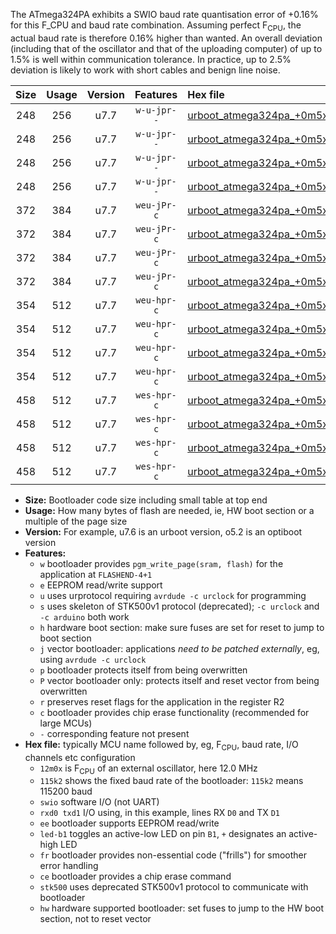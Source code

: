 The ATmega324PA exhibits a SWIO baud rate quantisation error of +0.16% for this F_CPU and baud rate combination. Assuming perfect F<sub>CPU</sub>, the actual baud rate is therefore 0.16% higher than wanted. An overall deviation (including that of the oscillator and that of the uploading computer) of up to 1.5% is well within communication tolerance. In practice, up to 2.5% deviation is likely to work with short cables and benign line noise.

|Size|Usage|Version|Features|Hex file|
|:-:|:-:|:-:|:-:|:--|
|248|256|u7.7|`w-u-jpr--`|[urboot_atmega324pa_+0m5x_++19k2_swio_rxd0_txd1_led+b0.hex](https://raw.githubusercontent.com/stefanrueger/urboot.hex/main/cores/mightycore/atmega324pa/external_oscillator/fcpu_+0m5x/br_++19k2/urboot_atmega324pa_+0m5x_++19k2_swio_rxd0_txd1_led+b0.hex)|
|248|256|u7.7|`w-u-jpr--`|[urboot_atmega324pa_+0m5x_++19k2_swio_rxd0_txd1_led+b7.hex](https://raw.githubusercontent.com/stefanrueger/urboot.hex/main/cores/mightycore/atmega324pa/external_oscillator/fcpu_+0m5x/br_++19k2/urboot_atmega324pa_+0m5x_++19k2_swio_rxd0_txd1_led+b7.hex)|
|248|256|u7.7|`w-u-jpr--`|[urboot_atmega324pa_+0m5x_++19k2_swio_rxd2_txd3_led+b0.hex](https://raw.githubusercontent.com/stefanrueger/urboot.hex/main/cores/mightycore/atmega324pa/external_oscillator/fcpu_+0m5x/br_++19k2/urboot_atmega324pa_+0m5x_++19k2_swio_rxd2_txd3_led+b0.hex)|
|248|256|u7.7|`w-u-jpr--`|[urboot_atmega324pa_+0m5x_++19k2_swio_rxd2_txd3_led+b7.hex](https://raw.githubusercontent.com/stefanrueger/urboot.hex/main/cores/mightycore/atmega324pa/external_oscillator/fcpu_+0m5x/br_++19k2/urboot_atmega324pa_+0m5x_++19k2_swio_rxd2_txd3_led+b7.hex)|
|372|384|u7.7|`weu-jPr-c`|[urboot_atmega324pa_+0m5x_++19k2_swio_rxd0_txd1_ee_led+b0_fr_ce.hex](https://raw.githubusercontent.com/stefanrueger/urboot.hex/main/cores/mightycore/atmega324pa/external_oscillator/fcpu_+0m5x/br_++19k2/urboot_atmega324pa_+0m5x_++19k2_swio_rxd0_txd1_ee_led+b0_fr_ce.hex)|
|372|384|u7.7|`weu-jPr-c`|[urboot_atmega324pa_+0m5x_++19k2_swio_rxd0_txd1_ee_led+b7_fr_ce.hex](https://raw.githubusercontent.com/stefanrueger/urboot.hex/main/cores/mightycore/atmega324pa/external_oscillator/fcpu_+0m5x/br_++19k2/urboot_atmega324pa_+0m5x_++19k2_swio_rxd0_txd1_ee_led+b7_fr_ce.hex)|
|372|384|u7.7|`weu-jPr-c`|[urboot_atmega324pa_+0m5x_++19k2_swio_rxd2_txd3_ee_led+b0_fr_ce.hex](https://raw.githubusercontent.com/stefanrueger/urboot.hex/main/cores/mightycore/atmega324pa/external_oscillator/fcpu_+0m5x/br_++19k2/urboot_atmega324pa_+0m5x_++19k2_swio_rxd2_txd3_ee_led+b0_fr_ce.hex)|
|372|384|u7.7|`weu-jPr-c`|[urboot_atmega324pa_+0m5x_++19k2_swio_rxd2_txd3_ee_led+b7_fr_ce.hex](https://raw.githubusercontent.com/stefanrueger/urboot.hex/main/cores/mightycore/atmega324pa/external_oscillator/fcpu_+0m5x/br_++19k2/urboot_atmega324pa_+0m5x_++19k2_swio_rxd2_txd3_ee_led+b7_fr_ce.hex)|
|354|512|u7.7|`weu-hpr-c`|[urboot_atmega324pa_+0m5x_++19k2_swio_rxd0_txd1_ee_led+b0_fr_ce_hw.hex](https://raw.githubusercontent.com/stefanrueger/urboot.hex/main/cores/mightycore/atmega324pa/external_oscillator/fcpu_+0m5x/br_++19k2/urboot_atmega324pa_+0m5x_++19k2_swio_rxd0_txd1_ee_led+b0_fr_ce_hw.hex)|
|354|512|u7.7|`weu-hpr-c`|[urboot_atmega324pa_+0m5x_++19k2_swio_rxd0_txd1_ee_led+b7_fr_ce_hw.hex](https://raw.githubusercontent.com/stefanrueger/urboot.hex/main/cores/mightycore/atmega324pa/external_oscillator/fcpu_+0m5x/br_++19k2/urboot_atmega324pa_+0m5x_++19k2_swio_rxd0_txd1_ee_led+b7_fr_ce_hw.hex)|
|354|512|u7.7|`weu-hpr-c`|[urboot_atmega324pa_+0m5x_++19k2_swio_rxd2_txd3_ee_led+b0_fr_ce_hw.hex](https://raw.githubusercontent.com/stefanrueger/urboot.hex/main/cores/mightycore/atmega324pa/external_oscillator/fcpu_+0m5x/br_++19k2/urboot_atmega324pa_+0m5x_++19k2_swio_rxd2_txd3_ee_led+b0_fr_ce_hw.hex)|
|354|512|u7.7|`weu-hpr-c`|[urboot_atmega324pa_+0m5x_++19k2_swio_rxd2_txd3_ee_led+b7_fr_ce_hw.hex](https://raw.githubusercontent.com/stefanrueger/urboot.hex/main/cores/mightycore/atmega324pa/external_oscillator/fcpu_+0m5x/br_++19k2/urboot_atmega324pa_+0m5x_++19k2_swio_rxd2_txd3_ee_led+b7_fr_ce_hw.hex)|
|458|512|u7.7|`wes-hpr-c`|[urboot_atmega324pa_+0m5x_++19k2_swio_rxd0_txd1_ee_led+b0_fr_ce_stk500_hw.hex](https://raw.githubusercontent.com/stefanrueger/urboot.hex/main/cores/mightycore/atmega324pa/external_oscillator/fcpu_+0m5x/br_++19k2/urboot_atmega324pa_+0m5x_++19k2_swio_rxd0_txd1_ee_led+b0_fr_ce_stk500_hw.hex)|
|458|512|u7.7|`wes-hpr-c`|[urboot_atmega324pa_+0m5x_++19k2_swio_rxd0_txd1_ee_led+b7_fr_ce_stk500_hw.hex](https://raw.githubusercontent.com/stefanrueger/urboot.hex/main/cores/mightycore/atmega324pa/external_oscillator/fcpu_+0m5x/br_++19k2/urboot_atmega324pa_+0m5x_++19k2_swio_rxd0_txd1_ee_led+b7_fr_ce_stk500_hw.hex)|
|458|512|u7.7|`wes-hpr-c`|[urboot_atmega324pa_+0m5x_++19k2_swio_rxd2_txd3_ee_led+b0_fr_ce_stk500_hw.hex](https://raw.githubusercontent.com/stefanrueger/urboot.hex/main/cores/mightycore/atmega324pa/external_oscillator/fcpu_+0m5x/br_++19k2/urboot_atmega324pa_+0m5x_++19k2_swio_rxd2_txd3_ee_led+b0_fr_ce_stk500_hw.hex)|
|458|512|u7.7|`wes-hpr-c`|[urboot_atmega324pa_+0m5x_++19k2_swio_rxd2_txd3_ee_led+b7_fr_ce_stk500_hw.hex](https://raw.githubusercontent.com/stefanrueger/urboot.hex/main/cores/mightycore/atmega324pa/external_oscillator/fcpu_+0m5x/br_++19k2/urboot_atmega324pa_+0m5x_++19k2_swio_rxd2_txd3_ee_led+b7_fr_ce_stk500_hw.hex)|

- **Size:** Bootloader code size including small table at top end
- **Usage:** How many bytes of flash are needed, ie, HW boot section or a multiple of the page size
- **Version:** For example, u7.6 is an urboot version, o5.2 is an optiboot version
- **Features:**
  + `w` bootloader provides `pgm_write_page(sram, flash)` for the application at `FLASHEND-4+1`
  + `e` EEPROM read/write support
  + `u` uses urprotocol requiring `avrdude -c urclock` for programming
  + `s` uses skeleton of STK500v1 protocol (deprecated); `-c urclock` and `-c arduino` both work
  + `h` hardware boot section: make sure fuses are set for reset to jump to boot section
  + `j` vector bootloader: applications *need to be patched externally*, eg, using `avrdude -c urclock`
  + `p` bootloader protects itself from being overwritten
  + `P` vector bootloader only: protects itself and reset vector from being overwritten
  + `r` preserves reset flags for the application in the register R2
  + `c` bootloader provides chip erase functionality (recommended for large MCUs)
  + `-` corresponding feature not present
- **Hex file:** typically MCU name followed by, eg, F<sub>CPU</sub>, baud rate, I/O channels etc configuration
  + `12m0x` is F<sub>CPU</sub> of an external oscillator, here 12.0 MHz
  + `115k2` shows the fixed baud rate of the bootloader: `115k2` means 115200 baud
  + `swio` software I/O (not UART)
  + `rxd0 txd1` I/O using, in this example, lines RX `D0` and TX `D1`
  + `ee` bootloader supports EEPROM read/write
  + `led-b1` toggles an active-low LED on pin `B1`, `+` designates an active-high LED
  + `fr` bootloader provides non-essential code ("frills") for smoother error handling
  + `ce` bootloader provides a chip erase command
  + `stk500` uses deprecated STK500v1 protocol to communicate with bootloader
  + `hw` hardware supported bootloader: set fuses to jump to the HW boot section, not to reset vector
